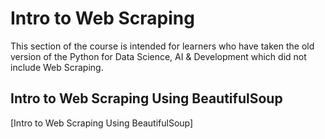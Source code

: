 # Intro to Web Scraping

This section of the course is intended for learners who have taken the old version 
of the Python for Data Science, AI & Development which did not include Web Scraping.

## Intro to Web Scraping Using BeautifulSoup

[Intro to Web Scraping Using BeautifulSoup]
